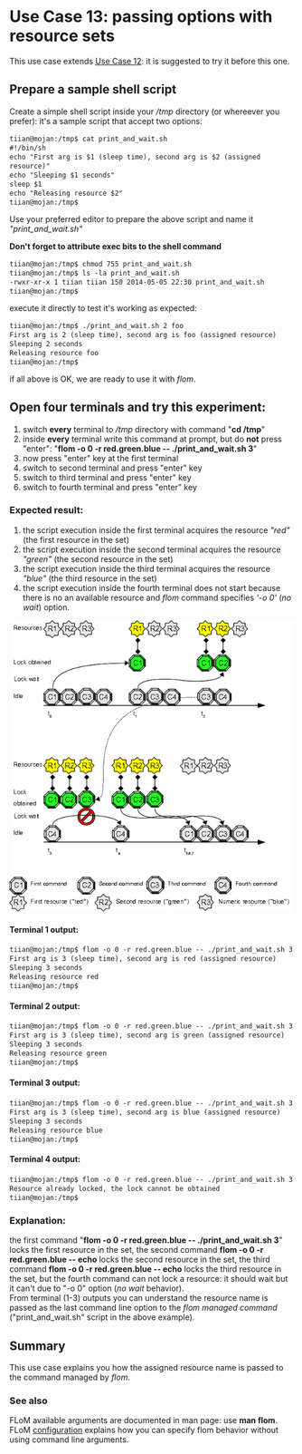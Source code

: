 # Use Case 13: passing options with resource sets

This use case extends [Use Case 12](Use_Case_12.md): it is suggested to try it before this one.

## Prepare a sample shell script

Create a simple shell script inside your */tmp* directory (or whereever you prefer): it's a sample script that accept two options:

    tiian@mojan:/tmp$ cat print_and_wait.sh 
    #!/bin/sh
    echo "First arg is $1 (sleep time), second arg is $2 (assigned resource)"
    echo "Sleeping $1 seconds"
    sleep $1
    echo "Releasing resource $2"
    tiian@mojan:/tmp$

Use your preferred editor to prepare the above script and name it *"print_and_wait.sh"*

**Don't forget to attribute exec bits to the shell command**

    tiian@mojan:/tmp$ chmod 755 print_and_wait.sh 
    tiian@mojan:/tmp$ ls -la print_and_wait.sh 
    -rwxr-xr-x 1 tiian tiian 150 2014-05-05 22:30 print_and_wait.sh
    tiian@mojan:/tmp$

execute it directly to test it's working as expected:

    tiian@mojan:/tmp$ ./print_and_wait.sh 2 foo
    First arg is 2 (sleep time), second arg is foo (assigned resource)
    Sleeping 2 seconds
    Releasing resource foo
    tiian@mojan:/tmp$

if all above is OK, we are ready to use it with *flom*.

## Open four terminals and try this experiment:

1. switch **every** terminal to */tmp* directory with command "**cd /tmp**"
2. inside **every** terminal write this command at prompt, but do **not** press "enter": "**flom -o 0 -r red.green.blue \-\- ./print_and_wait.sh 3**"
3. now press "enter" key at the first terminal
4. switch to second terminal and press "enter" key
5. switch to third terminal and press "enter" key
6. switch to fourth terminal and press "enter" key

### Expected result:

1. the script execution inside the first terminal acquires the resource *"red"* (the first resource in the set)
2. the script execution inside the second terminal acquires the resource *"green"* (the second resource in the set)
3. the script execution inside the third terminal acquires the resource *"blue"* (the third resource in the set)
4. the script execution inside the fourth terminal does not start because there is no an available resource and *flom* command specifies *'-o 0'* (*no wait*) option.

![](use_case_13.png)

#### Terminal 1 output:

    tiian@mojan:/tmp$ flom -o 0 -r red.green.blue -- ./print_and_wait.sh 3
    First arg is 3 (sleep time), second arg is red (assigned resource)
    Sleeping 3 seconds
    Releasing resource red
    tiian@mojan:/tmp$

#### Terminal 2 output:

    tiian@mojan:/tmp$ flom -o 0 -r red.green.blue -- ./print_and_wait.sh 3
    First arg is 3 (sleep time), second arg is green (assigned resource)
    Sleeping 3 seconds
    Releasing resource green
    tiian@mojan:/tmp$

#### Terminal 3 output:

    tiian@mojan:/tmp$ flom -o 0 -r red.green.blue -- ./print_and_wait.sh 3
    First arg is 3 (sleep time), second arg is blue (assigned resource)
    Sleeping 3 seconds
    Releasing resource blue
    tiian@mojan:/tmp$

#### Terminal 4 output:

    tiian@mojan:/tmp$ flom -o 0 -r red.green.blue -- ./print_and_wait.sh 3
    Resource already locked, the lock cannot be obtained
    tiian@mojan:/tmp$

### Explanation:
the first command "**flom -o 0 -r red.green.blue \-\- ./print_and_wait.sh 3**" locks the first resource in the set, the second command **flom -o 0 -r red.green.blue \-\- echo** locks the second resource in the set, the third command **flom -o 0 -r red.green.blue \-\- echo** locks the third resource in the set, but the fourth command can not lock a resource: it should wait but it can't due to "-o 0" option (*no wait* behavior).   
From terminal (1-3) outputs you can understand the resource name is passed as the last command line option to the *flom managed command* ("print_and_wait.sh" script in the above example).

## Summary
This use case explains you how the assigned resource name is passed to the command managed by *flom*.

### See also
FLoM available arguments are documented in man page: use **man flom**.
FLoM [configuration](../Configuration.md) explains how you can specify flom behavior without using command line arguments.
